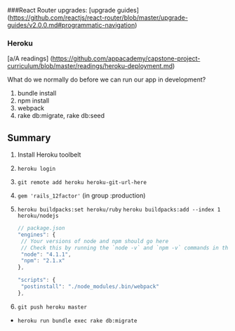 ###React Router upgrades:
[upgrade guides]
(https://github.com/reactjs/react-router/blob/master/upgrade-guides/v2.0.0.md#programmatic-navigation)



### Heroku

[a/A readings] (https://github.com/appacademy/capstone-project-curriculum/blob/master/readings/heroku-deployment.md)


What do we normally do before we can run our app in development?

1. bundle install
2. npm install
3. webpack
4. rake db:migrate, rake db:seed









## Summary
1. Install Heroku toolbelt
2. `heroku login`
3. `git remote add heroku heroku-git-url-here`
4. `gem 'rails_12factor'` (in group :production)
5. `heroku buildpacks:set heroku/ruby`
  `heroku buildpacks:add --index 1 heroku/nodejs`

    ```js
    // package.json
    "engines": {
     // Your versions of node and npm should go here
     // Check this by running the `node -v` and `npm -v` commands in the root of your project
     "node": "4.1.1",
     "npm": "2.1.x"
    },

    "scripts": {
     "postinstall": "./node_modules/.bin/webpack"
    },
    ```

6. `git push heroku master`
  - `heroku run bundle exec rake db:migrate`
